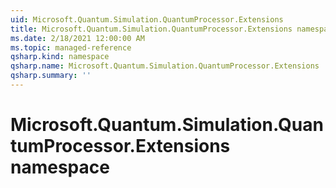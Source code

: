 ```yaml
---
uid: Microsoft.Quantum.Simulation.QuantumProcessor.Extensions
title: Microsoft.Quantum.Simulation.QuantumProcessor.Extensions namespace
ms.date: 2/18/2021 12:00:00 AM
ms.topic: managed-reference
qsharp.kind: namespace
qsharp.name: Microsoft.Quantum.Simulation.QuantumProcessor.Extensions
qsharp.summary: ''
---
```


# Microsoft.Quantum.Simulation.QuantumProcessor.Extensions namespace



